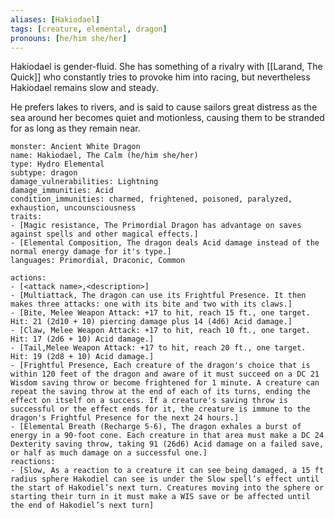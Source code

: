```yaml
---
aliases: [Hakiodael]
tags: [creature, elemental, dragon]
pronouns: [he/him she/her]
---
```


Hakiodael is gender-fluid. She has something of a rivalry with [[Larand, The Quick]] who constantly tries to provoke him into racing, but nevertheless Hakiodael remains slow and steady.

He prefers lakes to rivers, and is said to cause sailors great distress as the sea around her becomes quiet and motionless, causing them to be stranded for as long as they remain near. 

```statblock
monster: Ancient White Dragon
name: Hakiodael, The Calm (he/him she/her)
type: Hydro Elemental
subtype: dragon
damage_vulnerabilities: Lightning
damage_immunities: Acid
condition_immunities: charmed, frightened, poisoned, paralyzed, exhaustion, uncounsciousness
traits:
- [Magic resistance, The Primordial Dragon has advantage on saves against spells and other magical effects.]
- [Elemental Composition, The dragon deals Acid damage instead of the normal energy damage for it's type.]
languages: Primordial, Draconic, Common

actions: 
- [<attack name>,<description>]
- [Multiattack, The dragon can use its Frightful Presence. It then makes three attacks: one with its bite and two with its claws.]
- [Bite, Melee Weapon Attack: +17 to hit, reach 15 ft., one target. Hit: 21 (2d10 + 10) piercing damage plus 14 (4d6) Acid damage.]
- [Claw, Melee Weapon Attack: +17 to hit, reach 10 ft., one target. Hit: 17 (2d6 + 10) Acid damage.]
- [Tail,Melee Weapon Attack: +17 to hit, reach 20 ft., one target. Hit: 19 (2d8 + 10) Acid damage.]
- [Frightful Presence, Each creature of the dragon's choice that is within 120 feet of the dragon and aware of it must succeed on a DC 21 Wisdom saving throw or become frightened for 1 minute. A creature can repeat the saving throw at the end of each of its turns, ending the effect on itself on a success. If a creature's saving throw is successful or the effect ends for it, the creature is immune to the dragon's Frightful Presence for the next 24 hours.]
- [Elemental Breath (Recharge 5-6), The dragon exhales a burst of energy in a 90-foot cone. Each creature in that area must make a DC 24 Dexterity saving throw, taking 91 (26d6) Acid damage on a failed save, or half as much damage on a successful one.]
reactions:
- [Slow, As a reaction to a creature it can see being damaged, a 15 ft radius sphere Hakodiel can see is under the Slow spell’s effect until the start of Hakodiel’s next turn. Creatures moving into the sphere or starting their turn in it must make a WIS save or be affected until the end of Hakodiel’s next turn]
````

